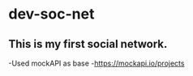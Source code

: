 # dev-soc-net

## This is my first social network.

-Used mockAPI as base
-https://mockapi.io/projects
